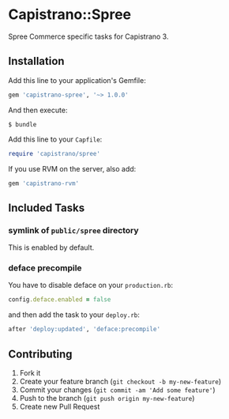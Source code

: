 # Capistrano::Spree

Spree Commerce specific tasks for Capistrano 3.

## Installation

Add this line to your application's Gemfile:

```ruby
gem 'capistrano-spree', '~> 1.0.0'
```

And then execute:

    $ bundle

Add this line to your `Capfile`:

```ruby
require 'capistrano/spree'
```

If you use RVM on the server, also add:

```ruby
gem 'capistrano-rvm'
```

## Included Tasks

### symlink of `public/spree` directory
This is enabled by default.

### deface precompile
You have to disable deface on your `production.rb`:
```ruby
config.deface.enabled = false
```

and then add the task to your `deploy.rb`:
```ruby
after 'deploy:updated', 'deface:precompile'
```

## Contributing

1. Fork it
2. Create your feature branch (`git checkout -b my-new-feature`)
3. Commit your changes (`git commit -am 'Add some feature'`)
4. Push to the branch (`git push origin my-new-feature`)
5. Create new Pull Request

